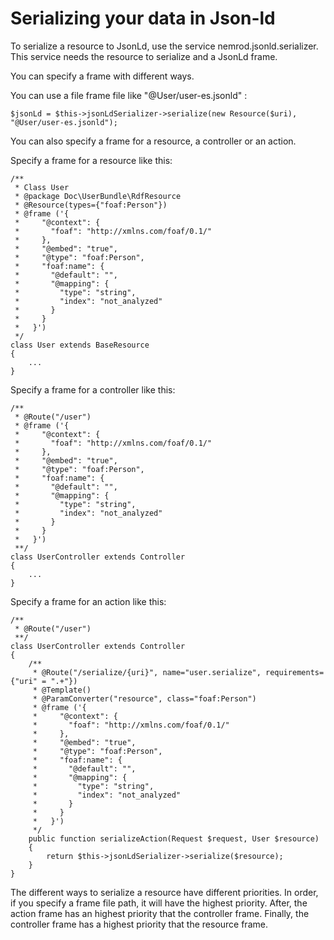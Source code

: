 Serializing your data in Json-ld
=====

To serialize a resource to JsonLd, use the service nemrod.jsonld.serializer.
This service needs the resource to serialize and a JsonLd frame.

You can specify a frame with different ways.

You can use a file frame file like "@User/user-es.jsonld" :

    $jsonLd = $this->jsonLdSerializer->serialize(new Resource($uri), "@User/user-es.jsonld");

You can also specify a frame for a resource, a controller or an action.

Specify a frame for a resource like this:

    /**
     * Class User
     * @package Doc\UserBundle\RdfResource
     * @Resource(types={"foaf:Person"})
     * @frame ('{
     *     "@context": {
     *       "foaf": "http://xmlns.com/foaf/0.1/"
     *     },
     *     "@embed": "true",
     *     "@type": "foaf:Person",
     *     "foaf:name": {
     *       "@default": "",
     *       "@mapping": {
     *         "type": "string",
     *         "index": "not_analyzed"
     *       }
     *     }
     *   }')
     */
    class User extends BaseResource
    {
        ...
    }

Specify a frame for a controller like this:

    /**
     * @Route("/user")
     * @frame ('{
     *     "@context": {
     *       "foaf": "http://xmlns.com/foaf/0.1/"
     *     },
     *     "@embed": "true",
     *     "@type": "foaf:Person",
     *     "foaf:name": {
     *       "@default": "",
     *       "@mapping": {
     *         "type": "string",
     *         "index": "not_analyzed"
     *       }
     *     }
     *   }')
     **/
    class UserController extends Controller
    {
        ...
    }

Specify a frame for an action like this:

    /**
     * @Route("/user")
     **/
    class UserController extends Controller
    {
        /**
         * @Route("/serialize/{uri}", name="user.serialize", requirements={"uri" = ".+"})
         * @Template()
         * @ParamConverter("resource", class="foaf:Person")
         * @frame ('{
         *     "@context": {
         *       "foaf": "http://xmlns.com/foaf/0.1/"
         *     },
         *     "@embed": "true",
         *     "@type": "foaf:Person",
         *     "foaf:name": {
         *       "@default": "",
         *       "@mapping": {
         *         "type": "string",
         *         "index": "not_analyzed"
         *       }
         *     }
         *   }')
         */
        public function serializeAction(Request $request, User $resource)
        {
            return $this->jsonLdSerializer->serialize($resource);
        }
    }

The different ways to serialize a resource have different priorities. In order, if you specify a frame file path, it will have the highest priority.
After, the action frame has an highest priority that the controller frame. Finally, the controller frame has a highest priority that the resource frame.
